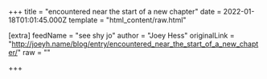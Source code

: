
+++
title = "encountered near the start of a new chapter"
date = 2022-01-18T01:01:45.000Z
template = "html_content/raw.html"

[extra]
feedName = "see shy jo"
author = "Joey Hess"
originalLink = "http://joeyh.name/blog/entry/encountered_near_the_start_of_a_new_chapter/"
raw = ""

+++

